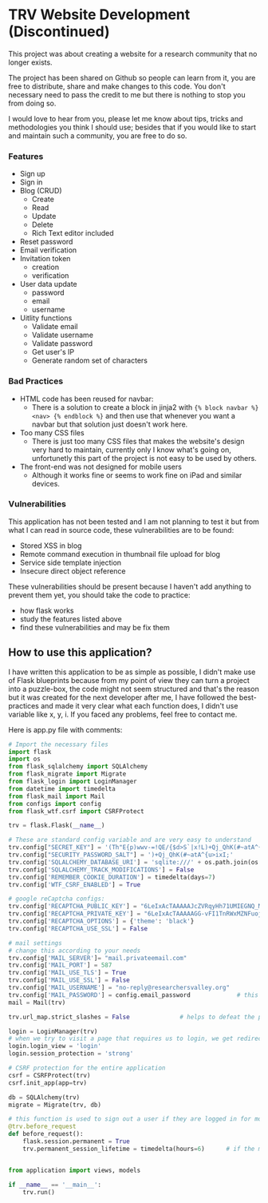 # TRV Website Development (Discontinued)
This project was about creating a website for a research community that no longer exists.

The project has been shared on Github so people can learn from it, you are free to distribute, share and make changes to this code. You don't necessary need to pass the credit to me but there is nothing to stop you from doing so. 

I would love to hear from you, please let me know about tips, tricks and methodologies you think I should use; besides that if you would like to start and maintain such a community, you are free to do so.

### Features
- Sign up
- Sign in
- Blog (CRUD)
  - Create 
  - Read 
  - Update 
  - Delete
  - Rich Text editor included 
- Reset password 
- Email verification
- Invitation token
  - creation
  - verification 
- User data update
  - password
  - email
  - username 
- Uitlity functions
  - Validate email 
  - Validate username 
  - Validate password 
  - Get user's IP 
  - Generate random set of characters 
  
### Bad Practices 
- HTML code has been reused for navbar:
  - There is a solution to create a block in jinja2 with ```{% block navbar %} <nav> {% endblock %}``` and then use that whenever you want a navbar but that solution just doesn't work here.
- Too many CSS files
  - There is just too many CSS files that makes the website's design very hard to maintain, currently only I know what's going on, unfortunetly this part of the project is not easy to be used by others.
- The front-end was not designed for mobile users
  - Although it works fine or seems to work fine on iPad and similar devices.

### Vulnerabilities
This application has not been tested and I am not planning to test it but from what I can read in source code, these vulnerabilities are to be found:
- Stored XSS in blog 
- Remote command execution in thumbnail file upload for blog 
- Service side template injection
- Insecure direct object reference 

These vulnerabilities should be present because I haven't add anything to prevent them yet, you should take the code to practice:
- how flask works 
- study the features listed above 
- find these vulnerabilities and may be fix them

## How to use this application?
I have written this application to be as simple as possible, I didn't make use of Flask blueprints because from my point of view they can turn a project into a puzzle-box, the code might not seem structured and that's the reason but it was created for the next developer after me, I have followed the best-practices and made it very clear what each function does, I didn't use variable like x, y, i. 
If you faced any problems, feel free to contact me.


Here is app.py file with comments:
```py
# Import the necessary files
import flask  
import os  
from flask_sqlalchemy import SQLAlchemy 
from flask_migrate import Migrate 
from flask_login import LoginManager
from datetime import timedelta
from flask_mail import Mail
from configs import config
from flask_wtf.csrf import CSRFProtect

trv = flask.Flask(__name__)

# These are standard config variable and are very easy to understand
trv.config["SECRET_KEY"] = '(Th"E{p)wwv-=!QE/{$d>S`|x!L)+Qj_QhK(#~atA^{u>ixI;>_eXkC(1@?D!D4Xw'
trv.config["SECURITY_PASSWORD_SALT"] = ')+Qj_QhK(#~atA^{u>ixI;'
trv.config['SQLALCHEMY_DATABASE_URI'] = 'sqlite:///' + os.path.join(os.path.abspath(os.path.dirname(__file__)), 'data.db')
trv.config['SQLALCHEMY_TRACK_MODIFICATIONS'] = False
trv.config['REMEMBER_COOKIE_DURATION'] = timedelta(days=7)
trv.config['WTF_CSRF_ENABLED'] = True

# google reCaptcha configs:
trv.config['RECAPTCHA_PUBLIC_KEY'] = "6LeIxAcTAAAAAJcZVRqyHh71UMIEGNQ_MXjiZKhI"
trv.config['RECAPTCHA_PRIVATE_KEY'] = "6LeIxAcTAAAAAGG-vFI1TnRWxMZNFuojJ4WifJWe"
trv.config['RECAPTCHA_OPTIONS'] = {'theme': 'black'}
trv.config['RECAPTCHA_USE_SSL'] = False

# mail settings
# change this according to your needs 
trv.config['MAIL_SERVER']= "mail.privateemail.com"
trv.config['MAIL_PORT'] = 587
trv.config['MAIL_USE_TLS'] = True
trv.config['MAIL_USE_SSL'] = False
trv.config['MAIL_USERNAME'] = "no-reply@researchersvalley.org"
trv.config['MAIL_PASSWORD'] = config.email_password             # this is the password, it's a best practice to always store sensitive stuff elsewhere 
mail = Mail(trv)

trv.url_map.strict_slashes = False              # helps to defeat the problem of automatic redirects like /signup (exists) > /signup/ (doesn't exist) 

login = LoginManager(trv)
# when we try to visit a page that requires us to login, we get redirected to the login view function
login.login_view = 'login'
login.session_protection = 'strong'

# CSRF protection for the entire application 
csrf = CSRFProtect(trv)
csrf.init_app(app=trv)

db = SQLAlchemy(trv)
migrate = Migrate(trv, db)

# this function is used to sign out a user if they are logged in for more than 6 hours without selecting "Remember me" on login
@trv.before_request
def before_request():
    flask.session.permanent = True
    trv.permanent_session_lifetime = timedelta(hours=6)      # if the member doesn't select remember me, we still kick them!


from application import views, models

if __name__ == '__main__':
    trv.run()

```


